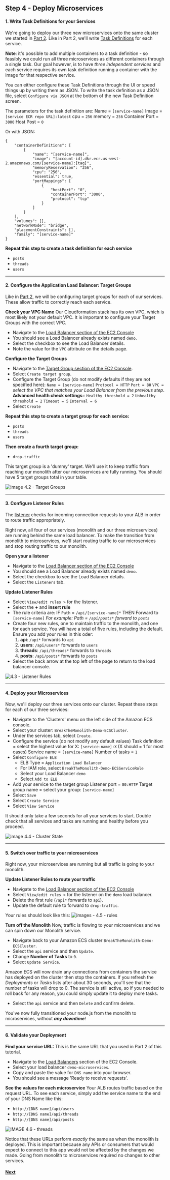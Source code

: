## Step 4 - Deploy Microservices

#### 1. Write Task Definitions for your Services
We're going to deploy our three new microservices onto the same cluster we started in [Part 2](/getting-started/container-microservices-tutorial/step-two/). Like in Part 2, we'll write [Task Definitions](http://docs.aws.amazon.com/AmazonECS/latest/developerguide/task_definitions.html) for each service.

**Note**: it's possible to add multiple containers to a task definition - so feasibly we could run all three microservices as different containers through a single task. Our goal however, is to have _three independent services_ and each service requires its own task definition running a container with the image for that respective service.

You can either configure these Task Definitions through the UI or speed things up by writing them as JSON. To write the task definition as a JSON file, select `Configure via JSON` at the bottom of the new Task Definition screen.

The parameters for the task definition are:
Name = `[service-name]`
Image = `[service ECR repo URL]:latest`
cpu = `256`
memory = `256`
Container Port =  `3000`
Host Post = `0`

Or with JSON:
```
{
    "containerDefinitions": [
        {
            "name": "[service-name]",
            "image": "[account-id].dkr.ecr.us-west-2.amazonaws.com/[service-name]:[tag]",
            "memoryReservation": "256",
            "cpu": "256",
            "essential": true,
            "portMappings": [
                {
                    "hostPort": "0",
                    "containerPort": "3000",
                    "protocol": "tcp"
                }
            ]
        }
    ],
    "volumes": [],
    "networkMode": "bridge",
    "placementConstraints": [],
    "family": "[service-name]"
}
```
**Repeat this step to create a task definition for each service**
* `posts`
* `threads`
* `users`

---
#### 2. Configure the Application Load Balancer: Target Groups
Like in [Part 2](/getting-started/container-microservices-tutorial/step-two/), we will be configuring target groups for each of our services. These allow traffic to correctly reach each service.

**Check your VPC Name**
Our Cloudformation stack has its own VPC, which is most likely not your default VPC. It is important to configure your Target Groups with the correct VPC.
* Navigate to the [Load Balancer section of the EC2 Console](https://console.aws.amazon.com/ec2/v2/home?#LoadBalancers:)
* You should see a Load Balancer already exists named `demo`.
* Select the checkbox to see the Load Balancer details.
* Note the value for the `VPC` attribute on the details page.

**Configure the Target Groups**
* Navigate to the [Target Group section of the EC2 Console](https://console.aws.amazon.com/ec2/v2/home?#TargetGroups:).
* Select `Create target group`.
* Configure the Target Group (do not modify defaults if they are not specified here):
`Name = [service-name]`
`Protocol = HTTP`
`Port = 80`
`VPC =` _select the VPC that matches your Load Balancer from the previous step_.
**Advanced health check settings:**:
`Healthy threshold = 2`
`Unhealthy threshold = 2`
`Timeout = 5`
`Interval = 6`
* Select `Create`

**Repeat this step to create a target group for each service:**
* `posts`
* `threads`
* `users`

**Then create a fourth target group:**
* `drop-traffic`

This target group is a 'dummy' target. We'll use it to keep traffic from reaching our monolith after our microservices are fully running. You should have 5 target groups total in your table.

![image 4.2 - Target Groups](images/4.2-targets.png)

---
#### 3. Configure Listener Rules
The [listener](http://docs.aws.amazon.com/elasticloadbalancing/latest/application/load-balancer-listeners.html) checks for incoming connection requests to your ALB in order to route traffic appropriately.

Right now, all four of our services (monolith and our three microservices) are running behind the same load balancer. To make the transition from monolith to microservices, we'll start routing traffic to our microservices and stop routing traffic to our monolith.

**Open your a listener**
* Navigate to the [Load Balancer section of the EC2 Console](https://console.aws.amazon.com/ec2/v2/home?#LoadBalancers:)
* You should see a Load Balancer already exists named `demo`.
* Select the checkbox to see the Load Balancer details.
* Select the `Listeners` tab.

**Update Listener Rules**
* Select `View/edit rules >` for the listener.
* Select the **+** and **insert rule**
* The rule criteria are:
IF `Path` = `/api/[service-name]*`
THEN Forward to `[service-name]`
_For example: Path = `/api/posts*` forward to `posts`_
* Create four new rules, one to maintain traffic to the monolith, and one for each service. You will have a total of five rules, including the default. Ensure you add your rules in this oder:
  1. **api**: `/api*` forwards to `api`
  2. **users**: `/api/users*` forwards to `users`
  3. **threads**: `/api/threads*` forwards to `threads`
  4. **posts**: `/api/posts*` forwards to `posts`
* Select the back arrow at the top left of the page to return to the load balancer console.

![4.3 - Listener Rules](images/4.3-rules.png)

---
#### 4. Deploy your Microservices
Now, we'll deploy our three services onto our cluster. Repeat these steps for each of our three services:

* Navigate to the 'Clusters' menu on the left side of the Amazon ECS console.
* Select your cluster: `BreakTheMonolith-Demo-ECSCluster`.
* Under the services tab, select `Create`.
* Configure the service (do not modify any default values)
Task definition = select the highest value for X: `[service-name]:X` (X should = 1 for most cases)
Service name = `[service-name]`
Number of tasks = `1`
* Select `Configure ELB`
  * ELB Type = `Application Load Balancer`
  * For IAM role, select `BreakTheMonolith-Demo-ECSServiceRole`
  * Select your Load Balancer `demo`
  * Select `Add to ELB`
* Add your service to the target group
Listener port = `80:HTTP`
Target group name = select your group: `[service-name]`
* Select `Save`
* Select `Create Service`
* Select `View Service`

It should only take a few seconds for all your services to start. Double check that all services and tasks are running and healthy before you proceed.

![image 4.4 - Cluster State](images/4.4-cluster.png)

---
#### 5. Switch over traffic to your microservices
Right now, your microservices are running but all traffic is going to your monolith.

**Update Listener Rules to route your traffic**
* Navigate to the [Load Balancer section of the EC2 Console](https://console.aws.amazon.com/ec2/v2/home?#LoadBalancers:)
* Select `View/edit rules >` for the listener on the `demo` load balancer.
* Delete the first rule (`/api*` forwards to `api`).
* Update the default rule to forward to `drop-traffic`.

Your rules should look like this:
![images - 4.5 - rules](images/4.5-rules.png)

**Turn off the Monolith**
Now, traffic is flowing to your microservices and we can spin down our Monolith service.
* Navigate back to your Amazon ECS cluster `BreakTheMonolith-Demo-ECSCluster`.
* Select the `api` service and then `Update`.
* Change **Number of Tasks** to `0`.
* Select `Update Service`.

Amazon ECS will now drain any connections from containers the service has deployed on the cluster then stop the containers. If you refresh the _Deployments_ or _Tasks_ lists after about 30 seconds, you'll see that the number of tasks will drop to 0. The service is still active, so if you needed to roll back for any reason, you could simply update it to deploy more tasks.

* Select the `api` service and then `Delete` and confirm delete.

You've now fully transitioned your node.js from the monolith to microservices, without _**any downtime**_!

---
#### 6. Validate your Deployment

**Find your service URL:**
This is the same URL that you used in Part 2 of this tutorial.
* Navigate to the [Load Balancers](https://console.aws.amazon.com/ec2/v2/home?#LoadBalancers:) section of the EC2 Console.
* Select your load balancer `demo-microservices`.
* Copy and paste the value for `DNS name` into your browser.
* You should see a message 'Ready to receive requests'.

**See the values for each microservice**
Your ALB routes traffic based on the request URL. To see each service, simply add the service name to the end of your DNS Name like this:
* `http://[DNS name]/api/users`
* `http://[DNS name]/api/threads`
* `http://[DNS name]/api/posts`

![IMAGE 4.6 - threads](images/4.6-threads.png)

Notice that these URLs perform _exactly_ the same as when the monolith is deployed. This is important because any APIs or consumers that would expect to connect to this app would not be affected by the changes we made. Going from monolith to microservices required no changes to other services.

#### [Next](/Step-5.md)
